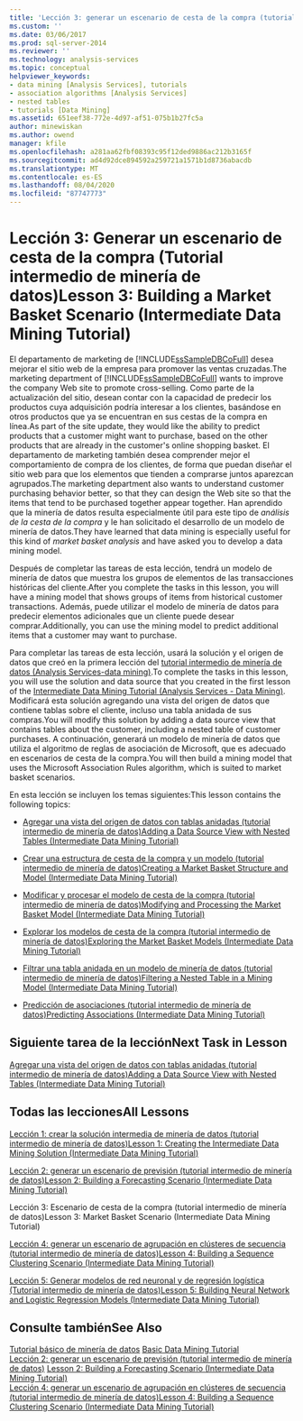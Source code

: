 ```yaml
---
title: 'Lección 3: generar un escenario de cesta de la compra (tutorial intermedio de minería de datos) | Microsoft Docs'
ms.custom: ''
ms.date: 03/06/2017
ms.prod: sql-server-2014
ms.reviewer: ''
ms.technology: analysis-services
ms.topic: conceptual
helpviewer_keywords:
- data mining [Analysis Services], tutorials
- association algorithms [Analysis Services]
- nested tables
- tutorials [Data Mining]
ms.assetid: 651eef38-772e-4d97-af51-075b1b27fc5a
author: minewiskan
ms.author: owend
manager: kfile
ms.openlocfilehash: a281aa62fbf08393c95f12ded9886ac212b3165f
ms.sourcegitcommit: ad4d92dce894592a259721a1571b1d8736abacdb
ms.translationtype: MT
ms.contentlocale: es-ES
ms.lasthandoff: 08/04/2020
ms.locfileid: "87747773"
---
```

# <a name="lesson-3-building-a-market-basket-scenario-intermediate-data-mining-tutorial"></a><span data-ttu-id="13f03-102">Lección 3: Generar un escenario de cesta de la compra (Tutorial intermedio de minería de datos)</span><span class="sxs-lookup"><span data-stu-id="13f03-102">Lesson 3: Building a Market Basket Scenario (Intermediate Data Mining Tutorial)</span></span>
  <span data-ttu-id="13f03-103">El departamento de marketing de [!INCLUDE[ssSampleDBCoFull](../includes/sssampledbcofull-md.md)] desea mejorar el sitio web de la empresa para promover las ventas cruzadas.</span><span class="sxs-lookup"><span data-stu-id="13f03-103">The marketing department of [!INCLUDE[ssSampleDBCoFull](../includes/sssampledbcofull-md.md)] wants to improve the company Web site to promote cross-selling.</span></span> <span data-ttu-id="13f03-104">Como parte de la actualización del sitio, desean contar con la capacidad de predecir los productos cuya adquisición podría interesar a los clientes, basándose en otros productos que ya se encuentran en sus cestas de la compra en línea.</span><span class="sxs-lookup"><span data-stu-id="13f03-104">As part of the site update, they would like the ability to predict products that a customer might want to purchase, based on the other products that are already in the customer's online shopping basket.</span></span> <span data-ttu-id="13f03-105">El departamento de marketing también desea comprender mejor el comportamiento de compra de los clientes, de forma que puedan diseñar el sitio web para que los elementos que tienden a comprarse juntos aparezcan agrupados.</span><span class="sxs-lookup"><span data-stu-id="13f03-105">The marketing department also wants to understand customer purchasing behavior better, so that they can design the Web site so that the items that tend to be purchased together appear together.</span></span> <span data-ttu-id="13f03-106">Han aprendido que la minería de datos resulta especialmente útil para este tipo de *análisis de la cesta de la compra* y le han solicitado el desarrollo de un modelo de minería de datos.</span><span class="sxs-lookup"><span data-stu-id="13f03-106">They have learned that data mining is especially useful for this kind of *market basket analysis* and have asked you to develop a data mining model.</span></span>  
  
 <span data-ttu-id="13f03-107">Después de completar las tareas de esta lección, tendrá un modelo de minería de datos que muestra los grupos de elementos de las transacciones históricas del cliente.</span><span class="sxs-lookup"><span data-stu-id="13f03-107">After you complete the tasks in this lesson, you will have a mining model that shows groups of items from historical customer transactions.</span></span> <span data-ttu-id="13f03-108">Además, puede utilizar el modelo de minería de datos para predecir elementos adicionales que un cliente puede desear comprar.</span><span class="sxs-lookup"><span data-stu-id="13f03-108">Additionally, you can use the mining model to predict additional items that a customer may want to purchase.</span></span>  
  
 <span data-ttu-id="13f03-109">Para completar las tareas de esta lección, usará la solución y el origen de datos que creó en la primera lección del [tutorial intermedio de minería de datos &#40;Analysis Services-data mining&#41;](../../2014/tutorials/intermediate-data-mining-tutorial-analysis-services-data-mining.md).</span><span class="sxs-lookup"><span data-stu-id="13f03-109">To complete the tasks in this lesson, you will use the solution and data source that you created in the first lesson of the [Intermediate Data Mining Tutorial &#40;Analysis Services - Data Mining&#41;](../../2014/tutorials/intermediate-data-mining-tutorial-analysis-services-data-mining.md).</span></span> <span data-ttu-id="13f03-110">Modificará esta solución agregando una vista del origen de datos que contiene tablas sobre el cliente, incluso una tabla anidada de sus compras.</span><span class="sxs-lookup"><span data-stu-id="13f03-110">You will modify this solution by adding a data source view that contains tables about the customer, including a nested table of customer purchases.</span></span>  <span data-ttu-id="13f03-111">A continuación, generará un modelo de minería de datos que utiliza el algoritmo de reglas de asociación de Microsoft, que es adecuado en escenarios de cesta de la compra.</span><span class="sxs-lookup"><span data-stu-id="13f03-111">You will then build a mining model that uses the Microsoft Association Rules algorithm, which is suited to market basket scenarios.</span></span>  
  
 <span data-ttu-id="13f03-112">En esta lección se incluyen los temas siguientes:</span><span class="sxs-lookup"><span data-stu-id="13f03-112">This lesson contains the following topics:</span></span>  
  
-   [<span data-ttu-id="13f03-113">Agregar una vista del origen de datos con tablas anidadas &#40;tutorial intermedio de minería de datos&#41;</span><span class="sxs-lookup"><span data-stu-id="13f03-113">Adding a Data Source View with Nested Tables &#40;Intermediate Data Mining Tutorial&#41;</span></span>](../../2014/tutorials/adding-a-data-source-view-with-nested-tables-intermediate-data-mining-tutorial.md)  
  
-   [<span data-ttu-id="13f03-114">Crear una estructura de cesta de la compra y un modelo &#40;tutorial intermedio de minería de datos&#41;</span><span class="sxs-lookup"><span data-stu-id="13f03-114">Creating a Market Basket Structure and Model &#40;Intermediate Data Mining Tutorial&#41;</span></span>](../../2014/tutorials/creating-a-market-basket-structure-and-model-intermediate-data-mining-tutorial.md)  
  
-   [<span data-ttu-id="13f03-115">Modificar y procesar el modelo de cesta de la compra &#40;tutorial intermedio de minería de datos&#41;</span><span class="sxs-lookup"><span data-stu-id="13f03-115">Modifying and Processing the Market Basket Model &#40;Intermediate Data Mining Tutorial&#41;</span></span>](../../2014/tutorials/modify-process-market-basket-model-intermediate-data-mining-tutorial.md)  
  
-   [<span data-ttu-id="13f03-116">Explorar los modelos de cesta de la compra &#40;tutorial intermedio de minería de datos&#41;</span><span class="sxs-lookup"><span data-stu-id="13f03-116">Exploring the Market Basket Models &#40;Intermediate Data Mining Tutorial&#41;</span></span>](../../2014/tutorials/exploring-the-market-basket-models-intermediate-data-mining-tutorial.md)  
  
-   [<span data-ttu-id="13f03-117">Filtrar una tabla anidada en un modelo de minería de datos &#40;tutorial intermedio de minería de datos&#41;</span><span class="sxs-lookup"><span data-stu-id="13f03-117">Filtering a Nested Table in a Mining Model &#40;Intermediate Data Mining Tutorial&#41;</span></span>](../../2014/tutorials/filtering-a-nested-table-in-a-mining-model-intermediate-data-mining-tutorial.md)  
  
-   [<span data-ttu-id="13f03-118">Predicción de asociaciones &#40;tutorial intermedio de minería de datos&#41;</span><span class="sxs-lookup"><span data-stu-id="13f03-118">Predicting Associations &#40;Intermediate Data Mining Tutorial&#41;</span></span>](../../2014/tutorials/predicting-associations-intermediate-data-mining-tutorial.md)  
  
## <a name="next-task-in-lesson"></a><span data-ttu-id="13f03-119">Siguiente tarea de la lección</span><span class="sxs-lookup"><span data-stu-id="13f03-119">Next Task in Lesson</span></span>  
 [<span data-ttu-id="13f03-120">Agregar una vista del origen de datos con tablas anidadas &#40;tutorial intermedio de minería de datos&#41;</span><span class="sxs-lookup"><span data-stu-id="13f03-120">Adding a Data Source View with Nested Tables &#40;Intermediate Data Mining Tutorial&#41;</span></span>](../../2014/tutorials/adding-a-data-source-view-with-nested-tables-intermediate-data-mining-tutorial.md)  
  
## <a name="all-lessons"></a><span data-ttu-id="13f03-121">Todas las lecciones</span><span class="sxs-lookup"><span data-stu-id="13f03-121">All Lessons</span></span>  
 [<span data-ttu-id="13f03-122">Lección 1: crear la solución intermedia de minería de datos &#40;tutorial intermedio de minería de datos&#41;</span><span class="sxs-lookup"><span data-stu-id="13f03-122">Lesson 1: Creating the Intermediate Data Mining Solution &#40;Intermediate Data Mining Tutorial&#41;</span></span>](../../2014/tutorials/lesson-1-create-solution-intermediate-data-mining-tutorial.md)  
  
 [<span data-ttu-id="13f03-123">Lección 2: generar un escenario de previsión &#40;tutorial intermedio de minería de datos&#41;</span><span class="sxs-lookup"><span data-stu-id="13f03-123">Lesson 2: Building a Forecasting Scenario &#40;Intermediate Data Mining Tutorial&#41;</span></span>](../../2014/tutorials/lesson-2-building-a-forecasting-scenario-intermediate-data-mining-tutorial.md)  
  
 <span data-ttu-id="13f03-124">Lección 3: Escenario de cesta de la compra (tutorial intermedio de minería de datos)</span><span class="sxs-lookup"><span data-stu-id="13f03-124">Lesson 3: Market Basket Scenario (Intermediate Data Mining Tutorial)</span></span>  
  
 [<span data-ttu-id="13f03-125">Lección 4: generar un escenario de agrupación en clústeres de secuencia &#40;tutorial intermedio de minería de datos&#41;</span><span class="sxs-lookup"><span data-stu-id="13f03-125">Lesson 4: Building a Sequence Clustering Scenario &#40;Intermediate Data Mining Tutorial&#41;</span></span>](../../2014/tutorials/lesson-4-build-sequence-clustering-scenario-intermediate-data-mining.md)  
  
 [<span data-ttu-id="13f03-126">Lección 5: Generar modelos de red neuronal y de regresión logística &#40;Tutorial intermedio de minería de datos&#41;</span><span class="sxs-lookup"><span data-stu-id="13f03-126">Lesson 5: Building Neural Network and Logistic Regression Models &#40;Intermediate Data Mining Tutorial&#41;</span></span>](../../2014/tutorials/lesson-5-build-models-intermediate-data-mining-tutorial.md)  
  
## <a name="see-also"></a><span data-ttu-id="13f03-127">Consulte también</span><span class="sxs-lookup"><span data-stu-id="13f03-127">See Also</span></span>  
 <span data-ttu-id="13f03-128">[Tutorial básico de minería de datos](../../2014/tutorials/basic-data-mining-tutorial.md) </span><span class="sxs-lookup"><span data-stu-id="13f03-128">[Basic Data Mining Tutorial](../../2014/tutorials/basic-data-mining-tutorial.md) </span></span>  
 <span data-ttu-id="13f03-129">[Lección 2: generar un escenario de previsión &#40;tutorial intermedio de minería de datos&#41;](../../2014/tutorials/lesson-2-building-a-forecasting-scenario-intermediate-data-mining-tutorial.md) </span><span class="sxs-lookup"><span data-stu-id="13f03-129">[Lesson 2: Building a Forecasting Scenario &#40;Intermediate Data Mining Tutorial&#41;](../../2014/tutorials/lesson-2-building-a-forecasting-scenario-intermediate-data-mining-tutorial.md) </span></span>  
 [<span data-ttu-id="13f03-130">Lección 4: generar un escenario de agrupación en clústeres de secuencia &#40;tutorial intermedio de minería de datos&#41;</span><span class="sxs-lookup"><span data-stu-id="13f03-130">Lesson 4: Building a Sequence Clustering Scenario &#40;Intermediate Data Mining Tutorial&#41;</span></span>](../../2014/tutorials/lesson-4-build-sequence-clustering-scenario-intermediate-data-mining.md)  
  
  
